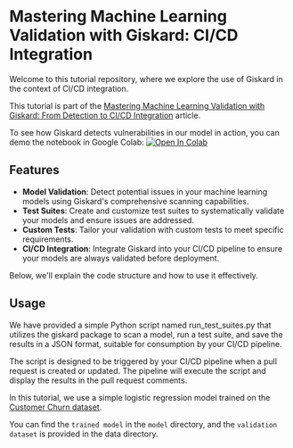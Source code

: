 # Mastering Machine Learning Validation with Giskard: CI/CD Integration

Welcome to this tutorial repository, where we explore the use of Giskard in the context of CI/CD integration.

This tutorial is part of the [Mastering Machine Learning Validation with Giskard: From Detection to CI/CD Integration]() article.

To see how Giskard detects vulnerabilities in our model in action, you can demo the notebook in Google Colab: [![Open In Colab](https://colab.research.google.com/assets/colab-badge.svg)](https://drive.google.com/file/d/1BnWbZ2MlPm_HbUlbswYj0StkriQn9nAK/view?usp=sharing)

## Features

- **Model Validation**: Detect potential issues in your machine learning models using Giskard's comprehensive scanning capabilities.
- **Test Suites**: Create and customize test suites to systematically validate your models and ensure issues are addressed.
- **Custom Tests**: Tailor your validation with custom tests to meet specific requirements.
- **CI/CD Integration**: Integrate Giskard into your CI/CD pipeline to ensure your models are always validated before deployment.

Below, we'll explain the code structure and how to use it effectively.

## Usage

We have provided a simple Python script named run_test_suites.py that utilizes the giskard package to scan a model, run a test suite, and save the results in a JSON format, suitable for consumption by your CI/CD pipeline.

The script is designed to be triggered by your CI/CD pipeline when a pull request is created or updated. The pipeline will execute the script and display the results in the pull request comments.

In this tutorial, we use a simple logistic regression model trained on the [Customer Churn dataset](https://raw.githubusercontent.com/Giskard-AI/examples/main/datasets/WA_Fn-UseC_-Telco-Customer-Churn.csv).

You can find the `trained model` in the `model` directory, and the `validation dataset` is provided in the data directory.

